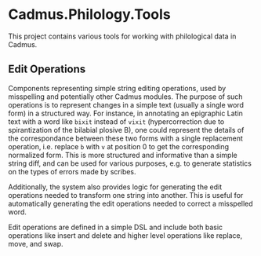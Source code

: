 # Cadmus.Philology.Tools

This project contains various tools for working with philological data in Cadmus.

## Edit Operations

Components representing simple string editing operations, used by misspelling and potentially other Cadmus modules. The purpose of such operations is to represent changes in a simple text (usually a single word form) in a structured way. For instance, in annotating an epigraphic Latin text with a word like `bixit` instead of `vixit` (hypercorrection due to spirantization of the bilabial plosive B), one could represent the details of the correspondance between these two forms with a single replacement operation, i.e. replace `b` with `v` at position 0 to get the corresponding normalized form. This is more structured and informative than a simple string diff, and can be used for various purposes, e.g. to generate statistics on the types of errors made by scribes.

Additionally, the system also provides logic for generating the edit operations needed to transform one string into another. This is useful for automatically generating the edit operations needed to correct a misspelled word.

Edit operations are defined in a simple DSL and include both basic operations like insert and delete and higher level operations like replace, move, and swap.
